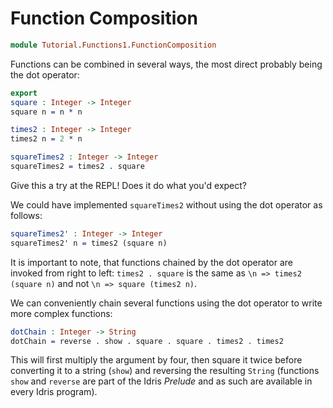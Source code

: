 # Function Composition

```idris
module Tutorial.Functions1.FunctionComposition
```

Functions can be combined in several ways, the most direct probably being the
dot operator:

```idris
export
square : Integer -> Integer
square n = n * n

times2 : Integer -> Integer
times2 n = 2 * n

squareTimes2 : Integer -> Integer
squareTimes2 = times2 . square
```

Give this a try at the REPL! Does it do what you'd expect?

We could have implemented `squareTimes2` without using the dot operator as
follows:

```idris
squareTimes2' : Integer -> Integer
squareTimes2' n = times2 (square n)
```

It is important to note, that functions chained by the dot operator are invoked
from right to left: `times2 . square` is the same as `\n => times2 (square n)`
and not `\n => square (times2 n)`.

We can conveniently chain several functions using the dot operator to write more
complex functions:

```idris
dotChain : Integer -> String
dotChain = reverse . show . square . square . times2 . times2
```

This will first multiply the argument by four, then square it twice before
converting it to a string (`show`) and reversing the resulting `String`
(functions `show` and `reverse` are part of the Idris *Prelude* and as such are
available in every Idris program).

<!-- vi: filetype=idris2:syntax=markdown
-->
